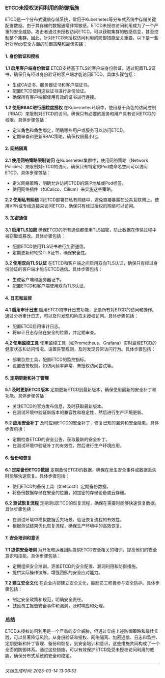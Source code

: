 ### ETCD未授权访问利用的防御措施

ETCD是一个分布式键值存储系统，常用于Kubernetes等分布式系统中存储关键配置数据。由于其存储的数据通常非常敏感，ETCD未授权访问利用成为了一个严重的安全威胁。攻击者通过未授权访问ETCD，可以获取集群的敏感信息，甚至控制整个集群。因此，针对ETCD未授权访问利用的防御措施至关重要。以下是一些针对Web安全方面的防御策略和最佳实践：

#### 1. **身份验证和授权**

**1.1 启用客户端身份验证**
ETCD支持基于TLS的客户端身份验证。通过配置TLS证书，确保只有经过身份验证的客户端才能访问ETCD。具体步骤包括：
- 生成CA证书、服务器证书和客户端证书。
- 配置ETCD使用这些证书进行身份验证。
- 确保所有客户端都使用有效的证书进行连接。

**1.2 使用RBAC进行细粒度授权**
在Kubernetes环境中，使用基于角色的访问控制（RBAC）来限制对ETCD的访问。确保只有必要的服务和用户具有访问ETCD的权限。具体步骤包括：
- 定义角色和角色绑定，明确哪些用户或服务可以访问ETCD。
- 定期审查和更新RBAC策略，确保权限最小化。

#### 2. **网络隔离**

**2.1 使用网络策略限制访问**
在Kubernetes集群中，使用网络策略（Network Policies）来限制对ETCD的访问。确保只有特定的Pod或命名空间可以访问ETCD。具体步骤包括：
- 定义网络策略，明确允许访问ETCD的源IP地址或Pod标签。
- 使用网络插件（如Calico、Cilium）来实施这些策略。

**2.2 使用私有网络**
将ETCD部署在私有网络中，避免直接暴露在公共互联网上。使用VPN或专线连接来访问ETCD，确保只有经过授权的网络可以访问。

#### 3. **加密通信**

**3.1 启用TLS加密**
确保ETCD的所有通信都使用TLS加密，防止数据在传输过程中被窃取或篡改。具体步骤包括：
- 配置ETCD使用TLS证书进行加密通信。
- 定期更新和轮换TLS证书，确保安全性。

**3.2 使用双向TLS认证**
在ETCD和客户端之间启用双向TLS认证，确保只有经过身份验证的客户端才能与ETCD通信。具体步骤包括：
- 生成客户端和服务器证书。
- 配置ETCD和客户端使用双向TLS认证。

#### 4. **日志和监控**

**4.1 启用审计日志**
启用ETCD的审计日志功能，记录所有对ETCD的访问和操作。通过分析审计日志，可以及时发现和响应未授权访问。具体步骤包括：
- 配置ETCD启用审计日志。
- 将审计日志存储在安全的位置，并定期审查。

**4.2 使用监控工具**
使用监控工具（如Prometheus、Grafana）实时监控ETCD的健康状态和访问情况。设置告警规则，及时发现异常访问行为。具体步骤包括：
- 部署监控工具，配置ETCD的监控指标。
- 设置告警规则，如访问频率异常、未授权访问尝试等。

#### 5. **定期更新和补丁管理**

**5.1 及时更新ETCD版本**
定期更新ETCD到最新版本，确保使用最新的安全补丁和功能。具体步骤包括：
- 关注ETCD的官方发布信息，及时获取最新版本。
- 在测试环境中验证新版本的兼容性和稳定性，然后进行生产环境更新。

**5.2 应用安全补丁**
及时应用ETCD的安全补丁，修复已知的漏洞和安全隐患。具体步骤包括：
- 定期检查ETCD的安全公告，获取最新的安全补丁。
- 在测试环境中验证补丁的有效性，然后进行生产环境应用。

#### 6. **备份和恢复**

**6.1 定期备份ETCD数据**
定期备份ETCD的数据，确保在发生安全事件或数据丢失时能够快速恢复。具体步骤包括：
- 使用ETCD的备份工具（如etcdctl）定期备份数据。
- 将备份数据存储在安全的位置，如加密的存储设备或云存储。

**6.2 测试恢复流程**
定期测试ETCD的恢复流程，确保在需要时能够快速恢复数据。具体步骤包括：
- 在测试环境中模拟数据丢失场景，验证恢复流程的有效性。
- 根据测试结果优化恢复流程，确保生产环境中的高效恢复。

#### 7. **安全培训和意识**

**7.1 提供安全培训**
为开发和运维团队提供ETCD安全相关的培训，提高他们的安全意识和技能。具体步骤包括：
- 定期组织安全培训，涵盖ETCD的安全配置、漏洞利用和防御措施。
- 提供实际操作演练，增强团队的安全应对能力。

**7.2 建立安全文化**
在企业内部建立安全文化，鼓励员工积极参与安全防护。具体步骤包括：
- 制定安全政策和规范，明确安全责任。
- 鼓励员工报告安全事件和漏洞，及时响应和处理。

### 总结

ETCD未授权访问利用是一个严重的安全威胁，但通过实施上述防御策略和最佳实践，可以显著降低风险。从身份验证和授权、网络隔离、加密通信、日志和监控、定期更新和补丁管理、备份和恢复，到安全培训和意识，这些措施共同构成了一个全面的防御体系。通过这些措施，可以有效保护ETCD免受未授权访问利用的威胁，确保分布式系统的安全和稳定。

---

*文档生成时间: 2025-03-14 13:06:53*



